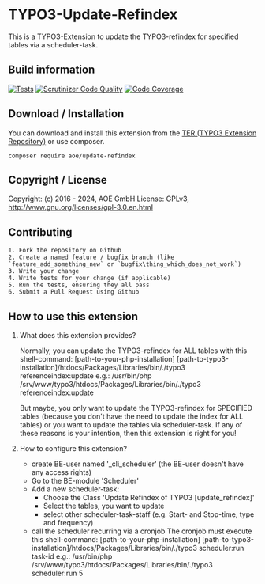 # TYPO3-Update-Refindex

This is a TYPO3-Extension to update the TYPO3-refindex for specified tables via a scheduler-task.

## Build information
[![Tests](https://github.com/AOEpeople/TYPO3-Update-Refindex/actions/workflows/tests.yml/badge.svg?branch=main)](https://github.com/AOEpeople/TYPO3-Update-Refindex/actions/workflows/tests.yml)
[![Scrutinizer Code Quality](https://scrutinizer-ci.com/g/AOEpeople/TYPO3-Update-Refindex/badges/quality-score.png?b=main)](https://scrutinizer-ci.com/g/AOEpeople/TYPO3-Update-Refindex/?branch=main)
[![Code Coverage](https://scrutinizer-ci.com/g/AOEpeople/TYPO3-Update-Refindex/badges/coverage.png?b=main)](https://scrutinizer-ci.com/g/AOEpeople/TYPO3-Update-Refindex/?branch=main)

## Download / Installation

You can download and install this extension from the [TER (TYPO3 Extension Repository)][1] or use composer.

```shell script
composer require aoe/update-refindex
```

## Copyright / License

Copyright: (c) 2016 - 2024, AOE GmbH
License: GPLv3, <http://www.gnu.org/licenses/gpl-3.0.en.html>

## Contributing

	1. Fork the repository on Github
	2. Create a named feature / bugfix branch (like `feature_add_something_new` or `bugfix\thing_which_does_not_work`)
	3. Write your change
	4. Write tests for your change (if applicable)
	5. Run the tests, ensuring they all pass
	6. Submit a Pull Request using Github

##  How to use this extension

1. What does this extension provides?

	Normally, you can update the TYPO3-refindex for ALL tables with this shell-command:
	[path-to-your-php-installation] [path-to-typo3-installation]/htdocs/Packages/Libraries/bin/./typo3 referenceindex:update
	e.g.:
	/usr/bin/php /srv/www/typo3/htdocs/Packages/Libraries/bin/./typo3 referenceindex:update

	But maybe, you only want to update the TYPO3-refindex for SPECIFIED tables (because you don't have the need to update the index for ALL tables)
	or you want to update the tables via scheduler-task. If any of these reasons is your intention, then this extension is right for you!

2. How to configure this extension?
    * create BE-user named '_cli_scheduler' (the BE-user doesn't have any access rights)
	* Go to the BE-module 'Scheduler'
	* Add a new scheduler-task:
	    * Choose the Class 'Update Refindex of TYPO3 [update_refindex]'
		* Select the tables, you want to update
		* select other scheduler-task-staff (e.g. Start- and Stop-time, type and frequency)
	* call the scheduler recurring via a cronjob
		 The cronjob must execute this shell-command:
		 [path-to-your-php-installation] [path-to-typo3-installation]/htdocs/Packages/Libraries/bin/./typo3 scheduler:run task-id
		 e.g.:
		 /usr/bin/php /srv/www/typo3/htdocs/Packages/Libraries/bin/./typo3 scheduler:run 5

[1]: https://extensions.typo3.org/extension/update_refindex
